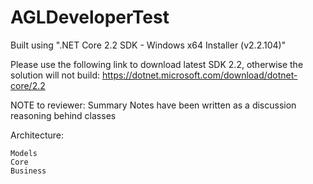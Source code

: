 # AGLDeveloperTest

Built using ".NET Core 2.2 SDK - Windows x64 Installer (v2.2.104)"

Please use the following link to download latest SDK 2.2, otherwise the solution will not build:
    https://dotnet.microsoft.com/download/dotnet-core/2.2


NOTE to reviewer:
   Summary Notes have been written as a discussion reasoning behind classes


Architecture:

    Models
    Core
    Business

   

